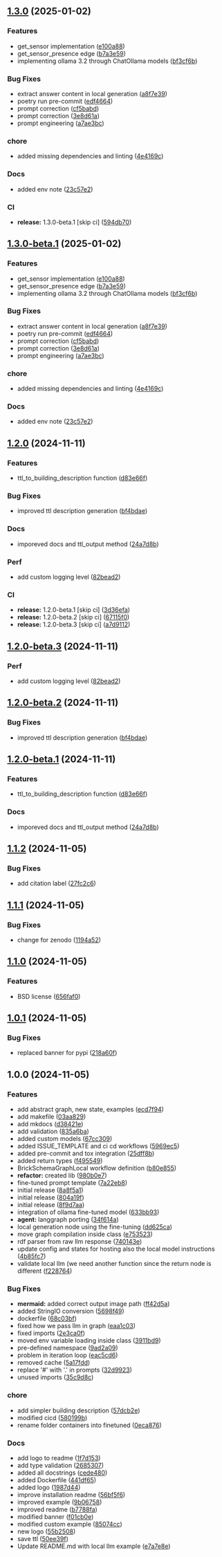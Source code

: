 ## [1.3.0](https://github.com/EURAC-EEBgroup/brick-llm/compare/v1.2.0...v1.3.0) (2025-01-02)


### Features

* get_sensor implementation ([e100a88](https://github.com/EURAC-EEBgroup/brick-llm/commit/e100a886acb536077d4ec69bae07f7f84626178d))
* get_sensor_presence edge ([b7a3e59](https://github.com/EURAC-EEBgroup/brick-llm/commit/b7a3e597e107844fd484068111037756d25d1cd4))
* implementing ollama 3.2 through ChatOllama models ([bf3cf6b](https://github.com/EURAC-EEBgroup/brick-llm/commit/bf3cf6bab72add3f449a3932d51e360a76c18da3))


### Bug Fixes

* extract answer content in local generation ([a8f7e39](https://github.com/EURAC-EEBgroup/brick-llm/commit/a8f7e3954c25b1d2584a40c7329a64f9b77f199f))
* poetry run pre-commit ([edf4664](https://github.com/EURAC-EEBgroup/brick-llm/commit/edf4664deda8a8faaa4e0b1d5ce92276f2bea137))
* prompt correction ([cf5babd](https://github.com/EURAC-EEBgroup/brick-llm/commit/cf5babd71b703f4df2764b7e410524923df8253b))
* prompt correction ([3e8d61a](https://github.com/EURAC-EEBgroup/brick-llm/commit/3e8d61a9e008e8e4f24153ab31bf781f910a6cd0))
* prompt engineering ([a7ae3bc](https://github.com/EURAC-EEBgroup/brick-llm/commit/a7ae3bcfbf69fa369ef7a0a21c39596aa9c13791))


### chore

* added missing dependencies and linting ([4e4169c](https://github.com/EURAC-EEBgroup/brick-llm/commit/4e4169c053f48a3bd2bf3252a052c64565558ae2))


### Docs

* added env note ([23c57e2](https://github.com/EURAC-EEBgroup/brick-llm/commit/23c57e249931c71130ae8d1b880bee1950b1501d))


### CI

* **release:** 1.3.0-beta.1 [skip ci] ([594db70](https://github.com/EURAC-EEBgroup/brick-llm/commit/594db70a0c66ffc10ccc9e85decc12f00bfe87d7))

## [1.3.0-beta.1](https://github.com/EURAC-EEBgroup/brick-llm/compare/v1.2.0...v1.3.0-beta.1) (2025-01-02)


### Features

* get_sensor implementation ([e100a88](https://github.com/EURAC-EEBgroup/brick-llm/commit/e100a886acb536077d4ec69bae07f7f84626178d))
* get_sensor_presence edge ([b7a3e59](https://github.com/EURAC-EEBgroup/brick-llm/commit/b7a3e597e107844fd484068111037756d25d1cd4))
* implementing ollama 3.2 through ChatOllama models ([bf3cf6b](https://github.com/EURAC-EEBgroup/brick-llm/commit/bf3cf6bab72add3f449a3932d51e360a76c18da3))


### Bug Fixes

* extract answer content in local generation ([a8f7e39](https://github.com/EURAC-EEBgroup/brick-llm/commit/a8f7e3954c25b1d2584a40c7329a64f9b77f199f))
* poetry run pre-commit ([edf4664](https://github.com/EURAC-EEBgroup/brick-llm/commit/edf4664deda8a8faaa4e0b1d5ce92276f2bea137))
* prompt correction ([cf5babd](https://github.com/EURAC-EEBgroup/brick-llm/commit/cf5babd71b703f4df2764b7e410524923df8253b))
* prompt correction ([3e8d61a](https://github.com/EURAC-EEBgroup/brick-llm/commit/3e8d61a9e008e8e4f24153ab31bf781f910a6cd0))
* prompt engineering ([a7ae3bc](https://github.com/EURAC-EEBgroup/brick-llm/commit/a7ae3bcfbf69fa369ef7a0a21c39596aa9c13791))


### chore

* added missing dependencies and linting ([4e4169c](https://github.com/EURAC-EEBgroup/brick-llm/commit/4e4169c053f48a3bd2bf3252a052c64565558ae2))


### Docs

* added env note ([23c57e2](https://github.com/EURAC-EEBgroup/brick-llm/commit/23c57e249931c71130ae8d1b880bee1950b1501d))

## [1.2.0](https://github.com/EURAC-EEBgroup/brick-llm/compare/v1.1.2...v1.2.0) (2024-11-11)


### Features

* ttl_to_building_description function ([d83e66f](https://github.com/EURAC-EEBgroup/brick-llm/commit/d83e66f5851a4db71825c925389d3183cb10faaf))


### Bug Fixes

* improved ttl description generation ([bf4bdae](https://github.com/EURAC-EEBgroup/brick-llm/commit/bf4bdaecca779ff835e2349bfcdff7a3d17ead0e))


### Docs

* imporeved docs and ttl_output method ([24a7d8b](https://github.com/EURAC-EEBgroup/brick-llm/commit/24a7d8ba1d94fa25c0d6c5db33b38853bc2d5ff2))


### Perf

* add custom logging level ([82bead2](https://github.com/EURAC-EEBgroup/brick-llm/commit/82bead23929a23998f4d7504f31d83bf253927bf))


### CI

* **release:** 1.2.0-beta.1 [skip ci] ([3d36efa](https://github.com/EURAC-EEBgroup/brick-llm/commit/3d36efa916ae51a7d6f7fe068e2417c3c42b58e3))
* **release:** 1.2.0-beta.2 [skip ci] ([67115f0](https://github.com/EURAC-EEBgroup/brick-llm/commit/67115f039ae0a828de5d03e27cfc6c8f329dce79))
* **release:** 1.2.0-beta.3 [skip ci] ([a7d9112](https://github.com/EURAC-EEBgroup/brick-llm/commit/a7d911207eef70c7324b9448706fa12584654c25))

## [1.2.0-beta.3](https://github.com/EURAC-EEBgroup/brick-llm/compare/v1.2.0-beta.2...v1.2.0-beta.3) (2024-11-11)


### Perf

* add custom logging level ([82bead2](https://github.com/EURAC-EEBgroup/brick-llm/commit/82bead23929a23998f4d7504f31d83bf253927bf))

## [1.2.0-beta.2](https://github.com/EURAC-EEBgroup/brick-llm/compare/v1.2.0-beta.1...v1.2.0-beta.2) (2024-11-11)


### Bug Fixes

* improved ttl description generation ([bf4bdae](https://github.com/EURAC-EEBgroup/brick-llm/commit/bf4bdaecca779ff835e2349bfcdff7a3d17ead0e))

## [1.2.0-beta.1](https://github.com/EURAC-EEBgroup/brick-llm/compare/v1.1.2...v1.2.0-beta.1) (2024-11-11)


### Features

* ttl_to_building_description function ([d83e66f](https://github.com/EURAC-EEBgroup/brick-llm/commit/d83e66f5851a4db71825c925389d3183cb10faaf))


### Docs

* imporeved docs and ttl_output method ([24a7d8b](https://github.com/EURAC-EEBgroup/brick-llm/commit/24a7d8ba1d94fa25c0d6c5db33b38853bc2d5ff2))

## [1.1.2](https://github.com/EURAC-EEBgroup/brick-llm/compare/v1.1.1...v1.1.2) (2024-11-05)


### Bug Fixes

* add citation label ([27fc2c6](https://github.com/EURAC-EEBgroup/brick-llm/commit/27fc2c694fb9ed73110ec09b068d5fba5dffe111))

## [1.1.1](https://github.com/EURAC-EEBgroup/brick-llm/compare/v1.1.0...v1.1.1) (2024-11-05)


### Bug Fixes

* change for zenodo ([1194a52](https://github.com/EURAC-EEBgroup/brick-llm/commit/1194a528f3a023fa35f10a94d53a331df93b515c))

## [1.1.0](https://github.com/EURAC-EEBgroup/brick-llm/compare/v1.0.1...v1.1.0) (2024-11-05)


### Features

* BSD license ([656faf0](https://github.com/EURAC-EEBgroup/brick-llm/commit/656faf01911ccfc66e21c2ff6bda8a77b1dcd35c))

## [1.0.1](https://github.com/EURAC-EEBgroup/brick-llm/compare/v1.0.0...v1.0.1) (2024-11-05)


### Bug Fixes

* replaced banner for pypi ([218a60f](https://github.com/EURAC-EEBgroup/brick-llm/commit/218a60f00ddfc7c121e388f1805b75c28bd6200b))

## 1.0.0 (2024-11-05)


### Features

* add abstract graph, new state, examples ([ecd7f94](https://github.com/EURAC-EEBgroup/brick-llm/commit/ecd7f940649d1d41ffc354781e277790a01f206f))
* add makefile ([03aa829](https://github.com/EURAC-EEBgroup/brick-llm/commit/03aa8295cb6251ecbccaf4df63efd19252bd1a4f))
* add mkdocs ([d38421e](https://github.com/EURAC-EEBgroup/brick-llm/commit/d38421e9808112c3fc7de431de45783a8ce735d6))
* add validation ([835a6ba](https://github.com/EURAC-EEBgroup/brick-llm/commit/835a6baf19fcf9ab1f7ad21d5b0d21a4c600659a))
* added custom models ([67cc309](https://github.com/EURAC-EEBgroup/brick-llm/commit/67cc30972b4fee5ad34f252e50881eada85a2df0))
* added ISSUE_TEMPLATE and ci cd workflows ([5969ec5](https://github.com/EURAC-EEBgroup/brick-llm/commit/5969ec5ad5808dd8f3285fac9c9c9553470be4bd))
* added pre-commit and tox integration ([25dff8b](https://github.com/EURAC-EEBgroup/brick-llm/commit/25dff8b192b3ef4158a5fddca43ec82ae191ca05))
* added return types ([f495549](https://github.com/EURAC-EEBgroup/brick-llm/commit/f4955499494082d0073a5982664ac6bfaae9a3a4))
* BrickSchemaGraphLocal workflow definition ([b80e855](https://github.com/EURAC-EEBgroup/brick-llm/commit/b80e8554389eef596701fde2755b7ce09fe64707))
* **refactor:** created lib ([980b0e7](https://github.com/EURAC-EEBgroup/brick-llm/commit/980b0e72f16f8e4685279dff8394531f1a818f4a))
* fine-tuned prompt template ([7a22eb8](https://github.com/EURAC-EEBgroup/brick-llm/commit/7a22eb8d78ded987811d8da9c2daa851ee873d2b))
* initial release ([8a8f5a1](https://github.com/EURAC-EEBgroup/brick-llm/commit/8a8f5a169639c3524d926daa590d934e4188c279))
* initial release ([804a19f](https://github.com/EURAC-EEBgroup/brick-llm/commit/804a19fcc935e12ae149e18997614dfe8a7d46c0))
* initial release ([8f9d7aa](https://github.com/EURAC-EEBgroup/brick-llm/commit/8f9d7aaaaa94f2eb8e93aa2fee724aded11e09da))
* integration of ollama fine-tuned model ([633bb93](https://github.com/EURAC-EEBgroup/brick-llm/commit/633bb93312fde7ea6fd987fd471690cee705092e))
* **agent:** langgraph porting ([34f614a](https://github.com/EURAC-EEBgroup/brick-llm/commit/34f614a557afc5b0aae5773b9e0954122c8de30e))
* local generation node using the fine-tuning ([dd625ca](https://github.com/EURAC-EEBgroup/brick-llm/commit/dd625caa776d8cf987a4a0d6d887c05e31eb82eb))
* move graph compilation inside class ([e753523](https://github.com/EURAC-EEBgroup/brick-llm/commit/e7535232410a7e81cbbc50a95da8067991ce020a))
* rdf parser from raw llm response ([740143e](https://github.com/EURAC-EEBgroup/brick-llm/commit/740143ece49cc2c10f97dd956c8b89d4238978aa))
* update config and states for hosting also the local model instructions ([4b85fc7](https://github.com/EURAC-EEBgroup/brick-llm/commit/4b85fc7d07d48fd287b8b99902f406cdc0fbe417))
* validate local llm (we need another function since the return node is different ([f228764](https://github.com/EURAC-EEBgroup/brick-llm/commit/f228764b5757c4f1c84714a2aee4321969d144c3))


### Bug Fixes

* **mermaid:** added correct output image path ([ff42d5a](https://github.com/EURAC-EEBgroup/brick-llm/commit/ff42d5a107c39c60e1ff5be0fa7354b27961e8c5))
* added StringIO conversion ([5698f49](https://github.com/EURAC-EEBgroup/brick-llm/commit/5698f49be5f1c2c0251f37816f890fb475e5a65e))
* dockerfile ([68c03bf](https://github.com/EURAC-EEBgroup/brick-llm/commit/68c03bfbf905ed101f025f3600fa6135d43c85c0))
* fixed how we pass llm in graph ([eaa1c03](https://github.com/EURAC-EEBgroup/brick-llm/commit/eaa1c03fe6641d4d12a0cc6e53c2061c34eccda4))
* fixed imports ([2e3ca0f](https://github.com/EURAC-EEBgroup/brick-llm/commit/2e3ca0f132e721641cd973614696985d70155bb0))
* moved env variable loading inside class ([3911bd9](https://github.com/EURAC-EEBgroup/brick-llm/commit/3911bd900120a49dd1a8c34e0eb36964544442ac))
* pre-defined namespace ([9ad2a09](https://github.com/EURAC-EEBgroup/brick-llm/commit/9ad2a09c453bfca0de983c7d6b3a1624f263506d))
* problem in iteration loop ([eac5cd6](https://github.com/EURAC-EEBgroup/brick-llm/commit/eac5cd617dec77af76e497f5a2b879cb729a8259))
* removed cache ([5a17fdd](https://github.com/EURAC-EEBgroup/brick-llm/commit/5a17fdd16500d402fd95ea94d31b2e0c5d98d690))
* replace '#' with '.' in prompts ([32d9923](https://github.com/EURAC-EEBgroup/brick-llm/commit/32d99239c05ee01922e7ba2ff51776dc0f3fb88a))
* unused imports ([35c9d8c](https://github.com/EURAC-EEBgroup/brick-llm/commit/35c9d8cda731d7bd2fef7e3f1a3f385a7d47e4d8))


### chore

* add simpler building description ([57dcb2e](https://github.com/EURAC-EEBgroup/brick-llm/commit/57dcb2e3fc3f13e1194f1488d6fc27157a1dc6ce))
* modified cicd ([580199b](https://github.com/EURAC-EEBgroup/brick-llm/commit/580199bed69754fbaa0150c6789292dc20151b63))
* rename folder containers into finetuned ([0eca876](https://github.com/EURAC-EEBgroup/brick-llm/commit/0eca87685ca37e04e6a83d55fd54c7a3915edeb2))


### Docs

* add logo to readme ([1f7d153](https://github.com/EURAC-EEBgroup/brick-llm/commit/1f7d1537e1270834e4c5e4c3ca462bb7d42e8aaa))
* add type validation ([2685307](https://github.com/EURAC-EEBgroup/brick-llm/commit/2685307f08e9ac6e3c4dcb53d6be132a8c2a599b))
* added all docstrings ([cede480](https://github.com/EURAC-EEBgroup/brick-llm/commit/cede480e5ca4a720df5422ba91930b6038c0e09c))
* added Dockerfile ([441df65](https://github.com/EURAC-EEBgroup/brick-llm/commit/441df65604ad4485b0f39c487dd779bdc0a001ec))
* added logo ([1987d44](https://github.com/EURAC-EEBgroup/brick-llm/commit/1987d440b6bfde8cbcf6d89199368f7ac793b007))
* improve installation readme ([56bf5f6](https://github.com/EURAC-EEBgroup/brick-llm/commit/56bf5f6f3c372ad6ebbdaad05c44b46855ed040e))
* improved example ([9b06758](https://github.com/EURAC-EEBgroup/brick-llm/commit/9b067584813f64c2b39436921f6e3ada40705a4d))
* improved readme ([b7788fa](https://github.com/EURAC-EEBgroup/brick-llm/commit/b7788faa31b36f09586eb699936dfdce4ee9d829))
* modified banner ([f01cb0e](https://github.com/EURAC-EEBgroup/brick-llm/commit/f01cb0e0085ff0013f58eafd052abbffad3717a8))
* modified custom example ([85074cc](https://github.com/EURAC-EEBgroup/brick-llm/commit/85074cc43697ee8f05e53c75e4b860bd5f894fff))
* new logo ([55b2508](https://github.com/EURAC-EEBgroup/brick-llm/commit/55b25084679f056ffbb22deceecf592a76eaab5a))
* save ttl ([50ee39f](https://github.com/EURAC-EEBgroup/brick-llm/commit/50ee39f2c6c26b29cbeac182f633995f60ba2c32))
* Update README.md with local llm example ([e7a7e8e](https://github.com/EURAC-EEBgroup/brick-llm/commit/e7a7e8e32ca4d31eabc9c5eddc5993ef802687cd))
